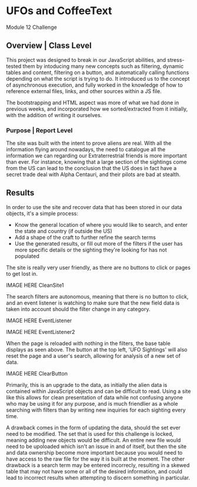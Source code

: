 # UFOs and CoffeeText 
Module 12 Challenge

## Overview | Class Level
This project was designed to break in our JavaScript abilities, and stress-tested them by intoducing many new concepts such as filtering, dynamic tables and content, filtering on a button, and automatically calling functions depending on what the script is trying to do. It introduced us to the concept of asynchronous execution, and fully worked in the knowledge of how to reference external files, links, and other sources within a JS file. 

The bootstrapping and HTML aspect was more of what we had done in previous weeks, and incorporated how we sorted/extracted from it initially, with the addition of writing it ourselves.

### Purpose | Report Level
The site was built with the intent to prove aliens are real. With all the information flying around nowadays, the need to catalogue all the information we can regarding our Extraterrestrial friends is more important than ever. For instance, knowing that a large section of the sightings come from the US can lead to the conclusion that the US does in fact have a secret trade deal with Alpha Centauri, and their pilots are bad at stealth.  

<!-- ## Analysis and Challenges
Description -->
## Results
In order to use the site and recover data that has been stored in our data objects, it's a simple process:
- Know the general location of where you would like to search, and enter the state and country (if outside the US)
- Add a shape of the craft to further refine the search terms
- Use the generated results, or fill out more of the filters if the user has more specific details or the sighting they're looking for has not populated

The site is really very user friendly, as there are no buttons to click or pages to get lost in.

IMAGE HERE CleanSite1

The search filters are autonomous, meaning that there is no button to click, and an event listener is watching to make sure that the new field data is taken into account should the filter change in any category.

IMAGE HERE EventListener

IMAGE HERE EventListener2

When the page is reloaded with nothing in the filters, the base table displays as seen above. The button at the top left, 'UFO Sightings' will also reset the page and a user's search, allowing for analysis of a new set of data.

IMAGE HERE ClearButton

Primarily, this is an upgrade to the data, as initially the alien data is contained within JavaScript objects and can be difficult to read. Using a site like this allows for clean presentation of data while not confusing anyone who may be using it for any purpose, and is much friendlier as a whole searching with filters than by writing new inquiries for each sighting every time.

A drawback comes in the form of updating the data, should the set ever need to be modified. The set that is used for this challenge is locked, meaning adding new objects would be difficult. An entire new file would need to be upoloaded which isn't an issue in and of itself, but then the site and data ownership become more important because you would need to have access to the raw file for the way it is built at the moment. The other drawback is a search term may be entered incorrecly, resulting in a skewed table that may not have some or all of the desired information, and could lead to incorrect results when attempting to discern something in particular.